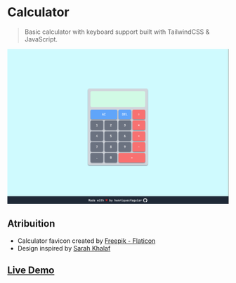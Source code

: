 # Calculator
> Basic calculator with keyboard support built with TailwindCSS & JavaScript.

![screenshot of the calculator](https://github.com/henriquecfaguiar/calculator/blob/main/images/calculator.png)

## Atribuition
- Calculator favicon created by [Freepik - Flaticon](https://www.flaticon.com/free-icons/calculator)
- Design inspired by [Sarah Khalaf](https://www.behance.net/gallery/160508577/UI-Challenge-Calculator?tracking_source=search_projects%7Ccalculator)
## [Live Demo](https://henriquecfaguiar.github.io/calculator/)

